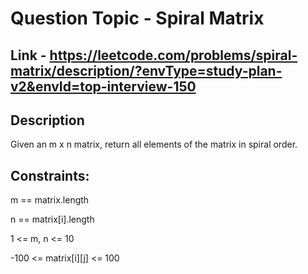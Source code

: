 # Question Topic - Spiral Matrix


## Link - https://leetcode.com/problems/spiral-matrix/description/?envType=study-plan-v2&envId=top-interview-150


## Description
Given an m x n matrix, return all elements of the matrix in spiral order.

## Constraints:

m == matrix.length

n == matrix[i].length

1 <= m, n <= 10

-100 <= matrix[i][j] <= 100

